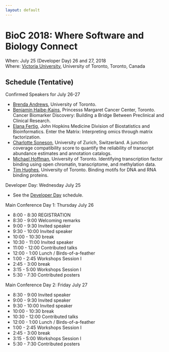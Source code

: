 ```yaml
---
layout: default
---
```

# BioC 2018: Where Software and Biology Connect

When: July 25 (Developer Day) 26 and 27, 2018 <br />
Where: [Victoria University][uvic], University of Toronto, Toronto, Canada

[uvic]: http://www.vicu.utoronto.ca/

## Schedule (Tentative)

Confirmed Speakers for July 26-27

* [Brenda Andrews][1], University of Toronto.
* [Benjamin Haibe-Kains][2], Princesss Margaret Cancer Center,
  Toronto. Cancer Biomarker Discovery: Building a Bridge Between
  Preclinical and Clinical Research.
* [Elana Fertig][3], John Hopkins Medicine Division of Biostatistics
  and Bioinformatics. Enter the Matrix: Interpreting omics through
  matrix factorization.
* [Charlotte Soneson][4], University of Zurich, Switzerland. A
  junction coverage compatibility score to quantify the reliability of
  transcript abundance estimates and annotation catalogs.
* [Michael Hoffman][5], University of Toronto. Identifying
  transcription factor binding using open chromatin, transcriptome,
  and methylation data.
* [Tim Hughes][6], University of Toronto. Binding motifs for DNA and
  RNA binding proteins.

[1]: http://sites.utoronto.ca/andrewslab/
[2]: https://www.pmgenomics.ca/bhklab/
[3]: https://www.rits.onc.jhmi.edu/DBB/members/?members=Faculty&member=efertig1
[4]: https://csoneson.github.io/
[5]: https://hoffmanlab.org/
[6]: http://hugheslab.med.utoronto.ca/

Developer Day: Wednesday July 25

* See the [Developer Day](schedule-developer-day) schedule.
   
Main Conference Day 1: Thursday July 26

* 8:00 - 8:30 REGISTRATION
* 8:30 - 9:00 Welcoming remarks
* 9:00 - 9:30 Invited speaker
* 9:30 - 10:00 Invited speaker
* 10:00 - 10:30 break
* 10:30 - 11:00 Invited speaker
* 11:00 - 12:00 Contributed talks
* 12:00 - 1:00 Lunch / Birds-of-a-feather
* 1:00 - 2:45 Workshops Session I
* 2:45 - 3:00 break
* 3:15 - 5:00 Workshops Session I
* 5:30 - 7:30 Contributed posters

Main Conference Day 2: Friday July 27

* 8:30 - 9:00 Invited speaker
* 9:00 - 9:30 Invited speaker
* 9:30 - 10:00 Invited speaker
* 10:00 - 10:30 break
* 10:30 - 12:00 Contributed talks
* 12:00 - 1:00 Lunch / Birds-of-a-feather
* 1:00 - 2:45 Workshops Session I
* 2:45 - 3:00 break
* 3:15 - 5:00 Workshops Session I
* 5:30 - 7:30 Contributed posters
